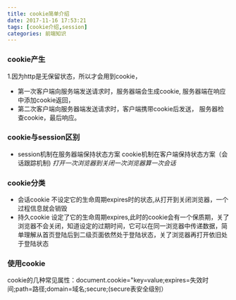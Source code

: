 ```yaml
---
title: cookie简单介绍
date: 2017-11-16 17:53:21
tags: [cookie介绍,session]
categories: 前端知识
---
```


### cookie产生
1.因为http是无保留状态，所以才会用到cookie，
* 第一次客户端向服务端发送请求时，服务器端会生成cookie,
服务器端在响应中添加cookie返回，
* 第二次客户端向服务器端发送请求时，客户端携带cookie后发送，
服务器检查cookie，最后响应。<br><!--more-->
### cookie与session区别
* session机制在服务器端保持状态方案
cookie机制在客户端保持状态方案（会话跟踪机制)
*打开一次浏览器到关闭一次浏览器算一次会话*
### cookie分类
* 会话cookie
不设定它的生命周期expires时的状态,从打开到关闭浏览器，一个过程信息就会销毁
* 持久cookie
设定了它的生命周期expires,此时的cookie会有一个保质期，关了浏览器不会关闭，知道设定的过期时间，它可以在同一浏览器中传递数据，简单理解从首页登陆后到二级页面依然处于登陆状态，关了浏览器再打开依旧处于登陆状态
### 使用cookie
cookie的几种常见属性：document.cookie="key=value;expires=失效时间;path=路径;domain=域名;secure;(secure表安全级别）

<br>



